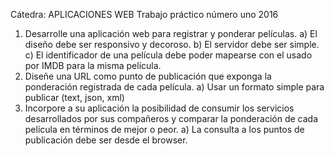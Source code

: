 Cátedra: APLICACIONES WEB
Trabajo práctico número uno 2016

1) Desarrolle una aplicación web para registrar y ponderar películas.
a) El diseño debe ser responsivo y decoroso.
b) El servidor debe ser simple.
c) El identificador de una película debe poder mapearse con el usado por IMDB
para la misma película.
2) Diseñe una URL como punto de publicación que exponga la ponderación registrada
de cada película.
a) Usar un formato simple para publicar (text, json, xml)
3) Incorpore a su aplicación la posibilidad de consumir los servicios desarrollados por
sus compañeros y comparar la ponderación de cada película en términos de mejor o
peor.
a) La consulta a los puntos de publicación debe ser desde el browser.
